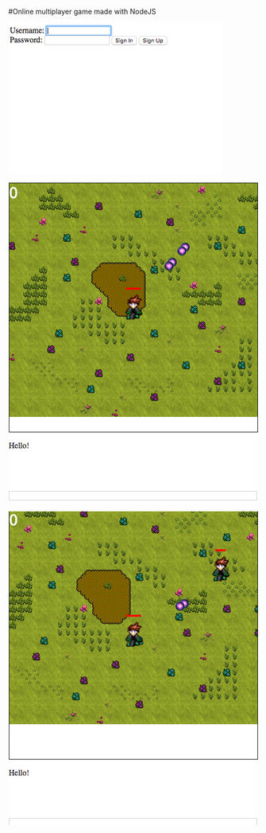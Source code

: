 #Online multiplayer game made with NodeJS

![Alt text](/Demo/signin.png?raw=true "SignIn Page")

![Alt text](/Demo/game.png?raw=true "Game Page")

![Alt text](/Demo/game2.png?raw=true "Game Page")
